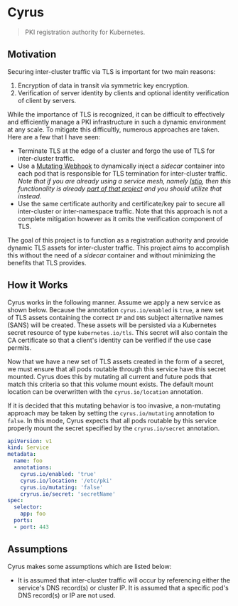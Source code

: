 # Cyrus

> PKI registration authority for Kubernetes.

## Motivation

Securing inter-cluster traffic via TLS is important for two main reasons:
1. Encryption of data in transit via symmetric key encryption.
2. Verification of server identity by clients and optional identity verification of client by servers.

While the importance of TLS is recognized, it can be difficult to effectively and efficiently manage a PKI infrastructure in such a dynamic environment at any scale. To mitigate this difficultly, numerous approaches are taken. Here are a few that I have seen:
* Terminate TLS at the edge of a cluster and forgo the use of TLS for inter-cluster traffic.
* Use a [Mutating Webhook](https://kubernetes.io/docs/admin/admission-controllers/#mutatingadmissionwebhook-beta-in-19) to dynamically inject a _sidecar_ container into each pod that is responsible for TLS termination for inter-cluster traffic. _Note that if you are already using a service mesh, namely [Istio](https://github.com/istio), then this functionality is already [part of that project](https://github.com/istio/istio/tree/master/security) and you should utilize that instead._
* Use the same certificate authority and certificate/key pair to secure all inter-cluster or inter-namespace traffic. Note that this approach is not a complete mitigation however as it omits the verification component of TLS.

The goal of this project is to function as a registration authority and provide dynamic TLS assets for inter-cluster traffic. This project aims to accomplish this without the need of a _sidecar_ container and without minimizing the benefits that TLS provides.

## How it Works

Cyrus works in the following manner. Assume we apply a new service as shown below. Because the annotation `cyrus.io/enabled` is `true`, a new set of TLS assets containing the correct `IP` and `DNS` subject alternative names (SANS) will be created. These assets will be persisted via a Kubernetes secret resource of type `kubernetes.io/tls`. This secret will also contain the CA certificate so that a client's identity can be verified if the use case permits.

Now that we have a new set of TLS assets created in the form of a secret, we must ensure that all pods routable through this service have this secret mounted. Cyrus does this by mutating all current and future pods that match this criteria so that this volume mount exists. The default mount location can be overwritten with the `cyrus.io/location` annotation.

If it is decided that this mutating behavior is too invasive, a non-mutating approach may be taken by setting the `cyrus.io/mutating` annotation to `false`. In this mode, Cyrus expects that all pods routable by this service properly mount the secret specified by the `cryrus.io/secret` annotation.

```yaml
apiVersion: v1
kind: Service
metadata:
  name: foo
  annotations:
    cyrus.io/enabled: 'true'
    cyrus.io/location: '/etc/pki'
    cyrus.io/mutating: 'false'
    cryrus.io/secret: 'secretName'
spec:
  selector:
    app: foo
  ports:
  - port: 443
```

## Assumptions

Cyrus makes some assumptions which are listed below:

* It is assumed that inter-cluster traffic will occur by referencing either the service's DNS record(s) or cluster IP. It is assumed that a specific pod's DNS record(s) or IP are not used.
